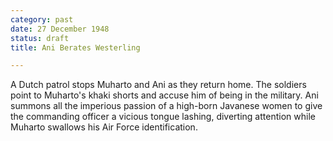 ```yaml
---
category: past
date: 27 December 1948
status: draft
title: Ani Berates Westerling

---
```



A Dutch patrol stops Muharto and Ani as they return
home. The soldiers point to Muharto's khaki shorts and accuse him of
being in the military. Ani summons all the imperious passion of a
high-born Javanese women to give the commanding officer a vicious tongue
lashing, diverting attention while Muharto swallows his Air Force
identification.
